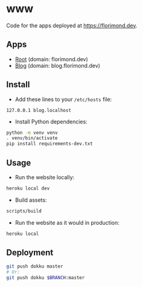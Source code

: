 # www

Code for the apps deployed at https://florimond.dev.

## Apps

- [Root](./root) (domain: florimond.dev)
- [Blog](./blog) (domain: blog.florimond.dev)

## Install

- Add these lines to your `/etc/hosts` file:

```
127.0.0.1 blog.localhost
```

- Install Python dependencies:

```bash
python -m venv venv
. venv/bin/activate
pip install requirements-dev.txt
```

## Usage

- Run the website locally:

```bash
heroku local dev
```

- Build assets:

```bash
scripts/build
```

- Run the website as it would in production:

```bash
heroku local
```

## Deployment

```bash
git push dokku master
# Or:
git push dokku $BRANCH:master
```
